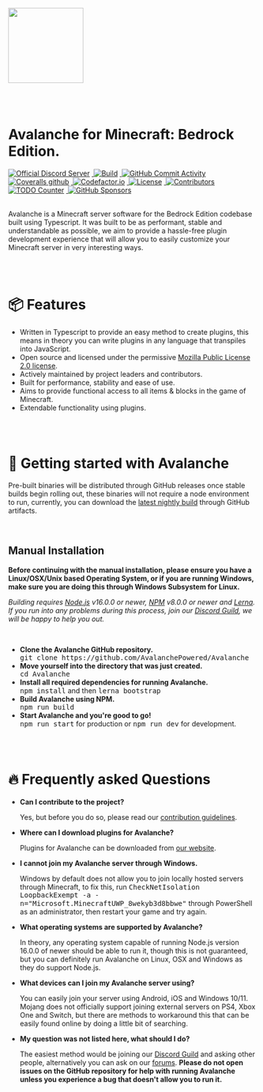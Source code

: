 <br />

<img src="https://raw.githubusercontent.com/RealTriassic/JSPrismarine/master/.github/assets/banner_transparent.png" height="152">

<br /> <br />

<h1>Avalanche for Minecraft: Bedrock Edition.</h1>

<div>
  <a href="https://discord.gg/6w8JWhy">
    <img alt="Official Discord Server" src="https://img.shields.io/discord/704967868885762108?color=%237289DA&label=discord&style=flat-square" style="margin-right: 4px;">
  </a>
  <a href="https://github.com/AvalanchePowered/Avalanche/actions?query=workflow%3A%22Unit+%26+Integration+Testing%22">
    <img alt="Build" src="https://img.shields.io/github/workflow/status/AvalanchePowered/Avalanche/Unit%20&%20Integration%20Testing?style=flat-square" style="margin-right: 4px;">
  </a>
  <a href="https://github.com/AvalanchePowered/Avalanche/commits/master">
    <img alt="GitHub Commit Activity" src="https://img.shields.io/github/commit-activity/m/AvalanchePowered/Avalanche?color=%2387F4BC&style=flat-square" style="margin-right: 4px;">
  </a>
  <a href="https://coveralls.io/github/AvalanchePowered/Avalanche">
    <img alt="Coveralls github" src="https://img.shields.io/coveralls/github/AvalanchePowered/Avalanche?style=flat-square" style="margin-right: 4px;">
  </a>
  <a href="https://www.codefactor.io/repository/github/avalanchepowered/avalanche">
    <img alt="Codefactor.io" src="https://www.codefactor.io/repository/github/avalanchepowered/avalanche/badge?style=flat-square" style="margin-right: 4px;">
  </a>
  <a href="https://github.com/AvalanchePowered/Avalanche/blob/master/LICENSE.md">
    <img alt="License" src="https://img.shields.io/github/license/  AvalanchePowered/Avalanche?style=flat-square" style="margin-right: 4px;">
  </a>
  <a href="https://github.com/AvalanchePowered/Avalanche/graphs/contributors">
    <img alt="Contributors" src="https://img.shields.io/github/contributors/AvalanchePowered/Avalanche?color=%23E30B5D&style=flat-square" style="margin-right: 4px;">
  </a>
  <a href="https://github.com/AvalanchePowered/Avalanche/search?q=todo">
    <img alt="TODO Counter" src="https://img.shields.io/github/search/AvalanchePowered/Avalanche/todo.svg?style=flat-square" style="margin-right: 4px;">
  </a>
  <a href="https://github.com/sponsors/AvalanchePowered">
    <img alt="GitHub Sponsors" src="https://img.shields.io/github/sponsors/AvalanchePowered?style=flat-square">
  </a>
</div>

<br />

<p>
  Avalanche is a Minecraft server software for the Bedrock Edition codebase built using Typescript. It was built to be as performant, stable and understandable as possible, we aim to provide a hassle-free plugin development experience that will allow you to easily customize your Minecraft server in very interesting ways.
</p>

<br /> <br />

<h1>📦 Features</h1>

<ul>

  <li>
    Written in Typescript to provide an easy method to create plugins, this means in theory you can write plugins in any language that transpiles into JavaScript.
  </li>

  <li>
    Open source and licensed under the permissive <a href="https://github.com/AvalanchePowered/Avalanche/blob/master/LICENSE.md">Mozilla Public License 2.0 license</a>.
  </li>

  <li>
    Actively maintained by project leaders and contributors.
  </li>

  <li>
    Built for performance, stability and ease of use.
  </li>
  
  <li>
    Aims to provide functional access to all items & blocks in the game of Minecraft.
  </li>

  <li>
    Extendable functionality using plugins.
  </li>

</ul>

<br /> <br />

<h1>💾 Getting started with Avalanche</h1>

<p>
  Pre-built binaries will be distributed through GitHub releases once stable builds begin rolling out, these binaries will not require a node environment to run, currently, you can download the <a href="https://github.com/AvalanchePowered/Avalanche/actions?query=branch%3Amaster+workflow%3A%22Build+artifacts%22">latest nightly build</a> through GitHub artifacts.
</p>

<br />

<h2>Manual Installation</h2>

<p>
  <b>Before continuing with the manual installation, please ensure you have a Linux/OSX/Unix based Operating System, or if you are running Windows, make sure you are doing this through Windows Subsystem for Linux.</b>
</p>

<p>
  <em>Building requires <a href="https://nodejs.org" target="_blank">Node.js</a> v16.0.0 or newer, <a href="https://www.npmjs.com/package/npm" target="_blank">NPM</a> v8.0.0 or newer and <a href="https://lerna.js.org/" target="_blank">Lerna</a>. If you run into any problems during this process, join our <a href="">Discord Guild</a>, we will be happy to help you out.</em>
</p>

<br />

<ul>

  <div>
    <li>
      <b>Clone the Avalanche GitHub repository.</b>
    </li>
    <kbd>git clone https://github.com/AvalanchePowered/Avalanche</kbd>
  </div>

  <div>
    <li>
      <b>Move yourself into the directory that was just created.</b>
    </li>
    <kbd>cd Avalanche</kbd>
  </div>

  <div>
    <li>
      <b>Install all required dependencies for running Avalanche. </b>
    </li>
    <kbd>npm install</kbd> and then <kbd>lerna bootstrap</kbd>
  </div>

  <div>
    <li>
      <b>Build Avalanche using NPM.</b>
    </li>
    <kbd>npm run build</kbd>
  </div>

  <div>
    <li>
      <b>Start Avalanche and you're good to go!</b>
    </li>
    <kbd>npm run start</kbd> for production or <kbd>npm run dev</kbd> for development.
  </div>
</ul>

<br /> <br />

<h1>🔥 Frequently asked Questions</h1>

<ul>

  <div>
    <li>
      <b>Can I contribute to the project?</b>
    </li>
    <p>
    Yes, but before you do so, please read our <a href="https://github.com/AvalanchePowered/Avalanche/blob/master/CONTRIBUTING.md">contribution guidelines</a>.
    </p>
  </div>

  <div>
    <li>
      <b>Where can I download plugins for Avalanche?</b>
    </li>
    <p>
      Plugins for Avalanche can be downloaded from <a href="https://avalanchepowered.org" target="_blank">our website</a>.
    </p>
  </div>

  <div>
    <li>
      <b>I cannot join my Avalanche server through Windows.</b>
    </li>
    <p>
      Windows by default does not allow you to join locally hosted servers through Minecraft, to fix this, run <kbd>CheckNetIsolation LoopbackExempt -a -n="Microsoft.MinecraftUWP_8wekyb3d8bbwe"</kbd> through PowerShell as an administrator, then restart your game and try again.
    </p>
  </div>

  <div>
    <li>
      <b>What operating systems are supported by Avalanche?</b>
    </li>
    <p>
      In theory, any operating system capable of running Node.js version 16.0.0 of newer should be able to run it, though this is not guaranteed, but you can definitely run Avalanche on Linux, OSX and Windows as they do support Node.js.
    </p>
  </div>

  <div>
    <li>
      <b>What devices can I join my Avalanche server using?</b>
    </li>
    <p>
      You can easily join your server using Android, iOS and Windows 10/11. Mojang does not officially support joining external servers on PS4, Xbox One and Switch, but there are methods to workaround this that can be easily found online by doing a little bit of searching.
    </p>
  </div>

  <div>
    <li>
      <b>My question was not listed here, what should I do?</b>
    </li>
    <p>
      The easiest method would be joining our <a href="https://discord.gg/6w8JWhy" target="_blank">Discord Guild</a> and asking other people, alternatively you can ask on our <a href="https://avalanchepowered.com" target="_blank">forums</a>. <span style="font-weight: bold;">Please do not open issues on the GitHub repository for help with running Avalanche unless you experience a bug that doesn't allow you to run it.</span>
    </p>
  </div>

</ul>
